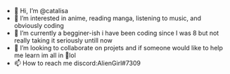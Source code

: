 - 👋 Hi, I’m @catalisa
- 👀 I’m interested in anime, reading manga, listening to music, and obviously coding
- 🌱 I’m currently a begginer-ish i have been coding since I was 8 but not really taking it seriously untill now
- 💞️ I’m looking to collaborate on projets and if someone would like to help me learn im all in 👀lol
- 📫 How to reach me 
discord:AlienGirl#7309

<!---
catalisa/catalisa is a ✨ special ✨ repository because its `README.md` (this file) appears on your GitHub profile.
You can click the Preview link to take a look at your changes.
--->
